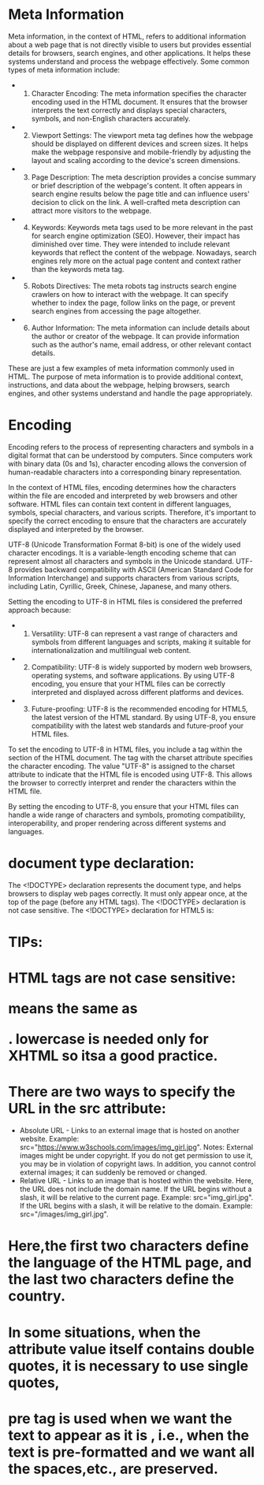# Meta Information
Meta information, in the context of HTML, refers to additional information about a web page that is not directly visible to users but provides essential details for browsers, search engines, and other applications. It helps these systems understand and process the webpage effectively.
Some common types of meta information include:

- 1. Character Encoding: The meta information specifies the character encoding used in the HTML document. It ensures that the browser interprets the text correctly and displays special characters, symbols, and non-English characters accurately.

- 2. Viewport Settings: The viewport meta tag defines how the webpage should be displayed on different devices and screen sizes. It helps make the webpage responsive and mobile-friendly by adjusting the layout and scaling according to the device's screen dimensions.

- 3. Page Description: The meta description provides a concise summary or brief description of the webpage's content. It often appears in search engine results below the page title and can influence users' decision to click on the link. A well-crafted meta description can attract more visitors to the webpage.

- 4. Keywords: Keywords meta tags used to be more relevant in the past for search engine optimization (SEO). However, their impact has diminished over time. They were intended to include relevant keywords that reflect the content of the webpage. Nowadays, search engines rely more on the actual page content and context rather than the keywords meta tag.

- 5. Robots Directives: The meta robots tag instructs search engine crawlers on how to interact with the webpage. It can specify whether to index the page, follow links on the page, or prevent search engines from accessing the page altogether.

- 6. Author Information: The meta information can include details about the author or creator of the webpage. It can provide information such as the author's name, email address, or other relevant contact details.

These are just a few examples of meta information commonly used in HTML. The purpose of meta information is to provide additional context, instructions, and data about the webpage, helping browsers, search engines, and other systems understand and handle the page appropriately.


# Encoding
Encoding refers to the process of representing characters and symbols in a digital format that can be understood by computers. Since computers work with binary data (0s and 1s), character encoding allows the conversion of human-readable characters into a corresponding binary representation.

In the context of HTML files, encoding determines how the characters within the file are encoded and interpreted by web browsers and other software. HTML files can contain text content in different languages, symbols, special characters, and various scripts. Therefore, it's important to specify the correct encoding to ensure that the characters are accurately displayed and interpreted by the browser.

UTF-8 (Unicode Transformation Format 8-bit) is one of the widely used character encodings. It is a variable-length encoding scheme that can represent almost all characters and symbols in the Unicode standard. UTF-8 provides backward compatibility with ASCII (American Standard Code for Information Interchange) and supports characters from various scripts, including Latin, Cyrillic, Greek, Chinese, Japanese, and many others.

Setting the encoding to UTF-8 in HTML files is considered the preferred approach because:

- 1. Versatility: UTF-8 can represent a vast range of characters and symbols from different languages and scripts, making it suitable for internationalization and multilingual web content.

- 2. Compatibility: UTF-8 is widely supported by modern web browsers, operating systems, and software applications. By using UTF-8 encoding, you ensure that your HTML files can be correctly interpreted and displayed across different platforms and devices.

- 3. Future-proofing: UTF-8 is the recommended encoding for HTML5, the latest version of the HTML standard. By using UTF-8, you ensure compatibility with the latest web standards and future-proof your HTML files.

To set the encoding to UTF-8 in HTML files, you include a <meta> tag within the <head> section of the HTML document. The <meta> tag with the charset attribute specifies the character encoding. The value "UTF-8" is assigned to the charset attribute to indicate that the HTML file is encoded using UTF-8. This allows the browser to correctly interpret and render the characters within the HTML file.

By setting the encoding to UTF-8, you ensure that your HTML files can handle a wide range of characters and symbols, promoting compatibility, interoperability, and proper rendering across different systems and languages.


# document type declaration: <!DOCTYPE html>
The <!DOCTYPE> declaration represents the document type, and helps browsers to display web pages correctly.
It must only appear once, at the top of the page (before any HTML tags).
The <!DOCTYPE> declaration is not case sensitive.
The <!DOCTYPE> declaration for HTML5 is:
<!DOCTYPE html>


# TIPs: 
# HTML tags are not case sensitive: <P> means the same as <p>. lowercase is needed only for XHTML so itsa a good practice.
# There are two ways to specify the URL in the src attribute:
- Absolute URL - Links to an external image that is hosted on another website. Example: src="https://www.w3schools.com/images/img_girl.jpg".
Notes: External images might be under copyright. If you do not get permission to use it, you may be in violation of copyright laws. In addition, you cannot control external images; it can suddenly be removed or changed.
- Relative URL - Links to an image that is hosted within the website. Here, the URL does not include the domain name. If the URL begins without a slash, it will be relative to the current page. Example: src="img_girl.jpg". If the URL begins with a slash, it will be relative to the domain. Example: src="/images/img_girl.jpg".
# Here,the first two characters define the language of the HTML page, and the last two characters define the country. <html lang="en-US">
# In some situations, when the attribute value itself contains double quotes, it is necessary to use single quotes, <p title='John "ShotGun" Nelson'>
# pre tag is used when we want the text to appear as it is , i.e., when the text is pre-formatted and we want all the spaces,etc., are preserved.

